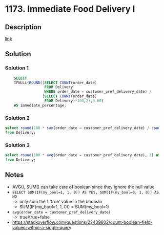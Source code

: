 # 1173. Immediate Food Delivery I

## Description

[link](https://leetcode.com/problems/immediate-food-delivery-i/)


## Solution

### Solution 1

```SQL
	SELECT 
	IFNULL(ROUND((SELECT COUNT(order_date) 
	              FROM Delivery
	              WHERE order_date = customer_pref_delivery_date) /
	             (SELECT COUNT(order_date) 
	              FROM Delivery)*100,2),0.00) 
	AS immediate_percentage;
```
### Solution 2

```sql
select round(100 * sum(order_date = customer_pref_delivery_date) / count(*), 2) as immediate_percentage 
from Delivery;
```

### Solution 3

```sql
select round(100 * avg(order_date = customer_pref_delivery_date), 2) as immediate_percentage 
from Delivery;
```


## Notes
* AVG(), SUM() can take care of boolean since they ignore the null value 
* ``` SELECT SUM(IF(my_bool=1, 1, 0)) AS YES, SUM(IF(my_bool=0, 1, 0)) AS NO ```
  *   only sum the 1 'true' value in the boolean
  *   SUM(IF(my_bool=1, 1, 0)) = SUM(my_bool=1)
* ``` avg(order_date = customer_pref_delivery_date) ```
  * true/true+false
* https://stackoverflow.com/questions/22439602/count-boolean-field-values-within-a-single-query
